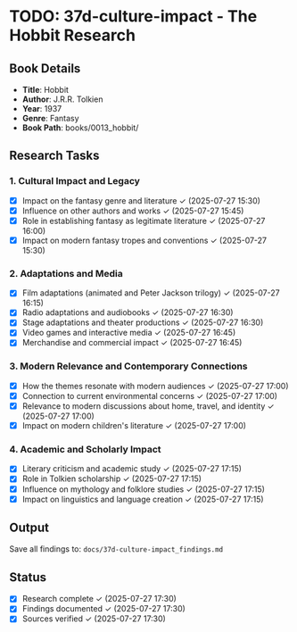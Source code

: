# TODO: 37d-culture-impact - The Hobbit Research

## Book Details
- **Title**: Hobbit
- **Author**: J.R.R. Tolkien
- **Year**: 1937
- **Genre**: Fantasy
- **Book Path**: books/0013_hobbit/

## Research Tasks

### 1. Cultural Impact and Legacy
- [x] Impact on the fantasy genre and literature ✓ (2025-07-27 15:30)
- [x] Influence on other authors and works ✓ (2025-07-27 15:45)
- [x] Role in establishing fantasy as legitimate literature ✓ (2025-07-27 16:00)
- [x] Impact on modern fantasy tropes and conventions ✓ (2025-07-27 15:30)

### 2. Adaptations and Media
- [x] Film adaptations (animated and Peter Jackson trilogy) ✓ (2025-07-27 16:15)
- [x] Radio adaptations and audiobooks ✓ (2025-07-27 16:30)
- [x] Stage adaptations and theater productions ✓ (2025-07-27 16:30)
- [x] Video games and interactive media ✓ (2025-07-27 16:45)
- [x] Merchandise and commercial impact ✓ (2025-07-27 16:45)

### 3. Modern Relevance and Contemporary Connections
- [x] How the themes resonate with modern audiences ✓ (2025-07-27 17:00)
- [x] Connection to current environmental concerns ✓ (2025-07-27 17:00)
- [x] Relevance to modern discussions about home, travel, and identity ✓ (2025-07-27 17:00)
- [x] Impact on modern children's literature ✓ (2025-07-27 17:00)

### 4. Academic and Scholarly Impact
- [x] Literary criticism and academic study ✓ (2025-07-27 17:15)
- [x] Role in Tolkien scholarship ✓ (2025-07-27 17:15)
- [x] Influence on mythology and folklore studies ✓ (2025-07-27 17:15)
- [x] Impact on linguistics and language creation ✓ (2025-07-27 17:15)

## Output
Save all findings to: `docs/37d-culture-impact_findings.md`

## Status
- [x] Research complete ✓ (2025-07-27 17:30)
- [x] Findings documented ✓ (2025-07-27 17:30)
- [x] Sources verified ✓ (2025-07-27 17:30)